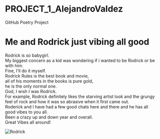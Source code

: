 # PROJECT_1_AlejandroValdez
GitHub Poetry Project
<!DOCTYPE html>
<html>
<head>
<link rel="stylesheet" href="mystyle.css">
</head>
<body>

<h1>Me and Rodrick just vibing all good</h1>
<p>Rodrick is so babygirl.<br>                                                                                                                                              
My biggest concern as a kid was wondering if i wanted to be Rodrick or be with him.<br>                                                                                                                                Fine, I'll do it myself.<br> 
Rodrick Rules is the best book and movie,<br>
all of his moments in the books is pure gold,<br>
he is the only normal one.<br>
God, I wish I was Rodrick.<br>
For example, Rodrick definitely likes the starving artist look and the grungy feel of rock and how it was so abrasive when it first came out.<br>
Roderick and I have had a few good chats here and there and he has all good vibes to you all.<br>
Been a crazy up and down year and overall.<br>
Great Vibes all around!
</p>

<img src="Rodrick.jpg" alt="Rodrick">

</body>
</html>
